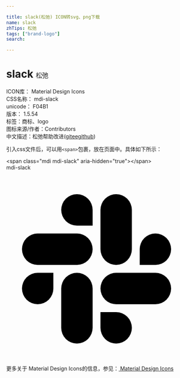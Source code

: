 ```yaml
---

title: slack(松弛) ICON转svg、png下载
name: slack
zhTips: 松弛
tags: ["brand-logo"]
search: 

---
```


# slack  <small style="font-size: 60%;font-weight: 100">松弛</small>


<div class="detail-page">
<p>
<span>
ICON库：
<span class="badge-secondary badge">Material Design Icons</span> 
</span>
<br/>
<span>
CSS名称：
<span class="badge-secondary badge">mdi-slack</span> 
</span>
<br/>
<span>
unicode：
<span class="badge-secondary badge">F04B1</span> 
<copy-btn content='F04B1' btn-title=""></copy-btn>
<copy-btn :content='String.fromCodePoint(parseInt("F04B1", 16))' btn-title="复制U"></copy-btn>
</span>
<br/>
<span>
版本：
<span class="badge-secondary badge">1.5.54</span> 
</span><br/><span>标签：<span class="badge-light badge"><router-link to="/tags/brand-logo.html">商标、logo</router-link></span></span>
<br/>
<span>图标来源/作者：<span class="badge-light badge">Contributors</span></span> 
<br/>
<span class="zh-detail">中文描述：<span class="badge-primary badge">松弛</span><span class="help-link"><span>帮助改进</span>(<a href="https://gitee.com/liuwave/icon-helper/edit/master/json/material/slack.json" target="_blank" rel="noopener noreferrer">gitee</a><a href="https://github.com/liuwave/icon-helper/edit/master/json/material/slack.json" target="_blank" rel="noopener noreferrer">github</a></span>)</span><br/>
</p>
</div>
<div class="alert alert-dark">
  <i class="mdi mdi-slack mdi-48px"></i>
  <i class="mdi mdi-slack mdi-36px"></i>
  <i class="mdi mdi-slack mdi-24px"></i>
  <i class="mdi mdi-slack mdi-18px"></i>
</div>
<div>
  <p>引入css文件后，可以用<code>&lt;span&gt;</code>包裹，放在页面中。具体如下所示：    
  </p>
  <div class="alert alert-primary" style="font-size: 14px">
    &lt;span class="mdi mdi-slack" aria-hidden="true"&gt;&lt;/span&gt;
    <copy-btn content='<span class="mdi mdi-slack" aria-hidden="true"></span>'></copy-btn>
  </div>
  <div class="alert alert-secondary">
    <i class="mdi mdi-slack"
    style="font-size: 24px"
    aria-hidden="true"></i> mdi-slack
    <copy-btn content="mdi-slack" btn-title="复制图标名称"></copy-btn>
  </div>
</div>
<div id="svg" class="svg-wrap">
<svg xmlns="http://www.w3.org/2000/svg" viewBox="0 0 24 24"><path d="M6,15A2,2 0 0,1 4,17A2,2 0 0,1 2,15A2,2 0 0,1 4,13H6V15M7,15A2,2 0 0,1 9,13A2,2 0 0,1 11,15V20A2,2 0 0,1 9,22A2,2 0 0,1 7,20V15M9,7A2,2 0 0,1 7,5A2,2 0 0,1 9,3A2,2 0 0,1 11,5V7H9M9,8A2,2 0 0,1 11,10A2,2 0 0,1 9,12H4A2,2 0 0,1 2,10A2,2 0 0,1 4,8H9M17,10A2,2 0 0,1 19,8A2,2 0 0,1 21,10A2,2 0 0,1 19,12H17V10M16,10A2,2 0 0,1 14,12A2,2 0 0,1 12,10V5A2,2 0 0,1 14,3A2,2 0 0,1 16,5V10M14,18A2,2 0 0,1 16,20A2,2 0 0,1 14,22A2,2 0 0,1 12,20V18H14M14,17A2,2 0 0,1 12,15A2,2 0 0,1 14,13H19A2,2 0 0,1 21,15A2,2 0 0,1 19,17H14Z" /></svg>
</div>
<detail full-name='mdi-slack'></detail>
    
<div><p>更多关于 Material Design Icons的信息，参见：<a target="_blank" href="https://iconhelper.cn/material.html"> Material Design Icons</a>
</p></div>
